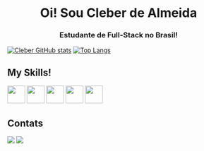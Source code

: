 <h1 align="center">Oi! Sou Cleber de Almeida</h1>
<h3 align="center">Estudante de Full-Stack no Brasil!</h3>

[![Cleber GitHub stats](https://github-readme-stats.vercel.app/api?username=cleberalmeidaffsr&show_icons=true&theme=onedark&card_width=390px&line_height=20)](https://github.com/anuraghazra/github-readme-stats) 
[![Top Langs](https://github-readme-stats.vercel.app/api/top-langs/?username=cleberalmeidaffsr&layout=compact&theme=onedark&card_width=400px&line_height=20)](https://github.com/anuraghazra/github-readme-stats)
  
## My Skills!

<img height="40px" width="40px" style="max-width:100%;" src="https://cdn.jsdelivr.net/gh/devicons/devicon/icons/css3/css3-original.svg" />                            <img height="40px" width="40px" style="max-width:100%;" src="https://cdn.jsdelivr.net/gh/devicons/devicon/icons/javascript/javascript-original.svg" />                 <img height="40px" width="40px" style="max-width:100%;" src="https://cdn.jsdelivr.net/gh/devicons/devicon/icons/python/python-original.svg" /> 
<img height="40px" width="40px" style="max-width:100%;" src="https://cdn.jsdelivr.net/gh/devicons/devicon/icons/react/react-original.svg" /> 
<img height="40px" width="40px" style="max-width:100%;" src="https://cdn.jsdelivr.net/gh/devicons/devicon/icons/typescript/typescript-original.svg" /> 
 
## Contats

<div>
  <a href = "mailto:cleberdealmeida23@gmail.com"><img src="https://img.shields.io/badge/-Gmail-%23333?style=for-the-badge&logo=gmail&logoColor=white" target="_blank"></a>
  <a href="https://www.linkedin.com/in/cleberdealmeidaffsr" target="_blank"><img src="https://img.shields.io/badge/-LinkedIn-%230077B5?style=for-the-badge&logo=linkedin&logoColor=white" target="_blank"></a>
</div>
          
            

          
          
          
          
